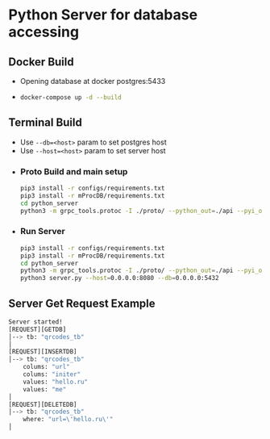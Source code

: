 # Python Server for database accessing

## Docker Build
* Opening database at docker postgres:5433
* 
  ```bash
  docker-compose up -d --build
  ```

## Terminal Build
* Use  `--db=<host>`  param to set postgres host
* Use  `--host=<host>`  param to set server host 
- ### Proto Build and main setup
    ```bash
    pip3 install -r configs/requirements.txt
    pip3 install -r mProcDB/requirements.txt
    cd python_server
    python3 -m grpc_tools.protoc -I ./proto/ --python_out=./api --pyi_out=./api --grpc_python_out=./api ./proto/database.proto
    ```
- ### Run Server
    ```bash
    pip3 install -r configs/requirements.txt
    pip3 install -r mProcDB/requirements.txt
    cd python_server
    python3 -m grpc_tools.protoc -I ./proto/ --python_out=./api --pyi_out=./api --grpc_python_out=./api ./proto/database.proto
    python3 server.py --host=0.0.0.0:8080 --db=0.0.0.0:5432
    ```
## Server Get Request Example
 ```bash
Server started!
[REQUEST][GETDB]
│--> tb: "qrcodes_tb"
│
[REQUEST][INSERTDB]
│--> tb: "qrcodes_tb"
     colums: "url"
     colums: "initer"
     values: "hello.ru"
     values: "me"
│
[REQUEST][DELETEDB]
│--> tb: "qrcodes_tb"
     where: "url=\'hello.ru\'"
│
```
